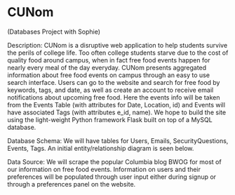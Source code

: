 CUNom
=====

(Databases Project with Sophie)

Description: CUNom is a disruptive web application to help students survive the perils of college life. Too often college students starve due to the cost of quality food around campus, when in fact free food events happen for nearly every meal of the day everyday. CUNom presents aggregated information about free food events on campus through an easy to use search interface. Users can go to the website and search for free food by keywords, tags, and date, as well as create an account to receive email notifications about upcoming free food. Here the events info will be taken from the Events Table (with attributes for Date, Location, id) and Events will have associated Tags (with attributes e_id, name).  We hope to build the site using the light-weight Python framework Flask built on top of a MySQL database.

Database Schema: We will have tables for Users, Emails, SecurityQuestions, Events, Tags. An initial entity/relationship diagram is seen below.

Data Source: We will scrape the popular Columbia blog BWOG for most of our information on free food events. Information on users and their preferences will be populated through user input either during signup or through a preferences panel on the website.

